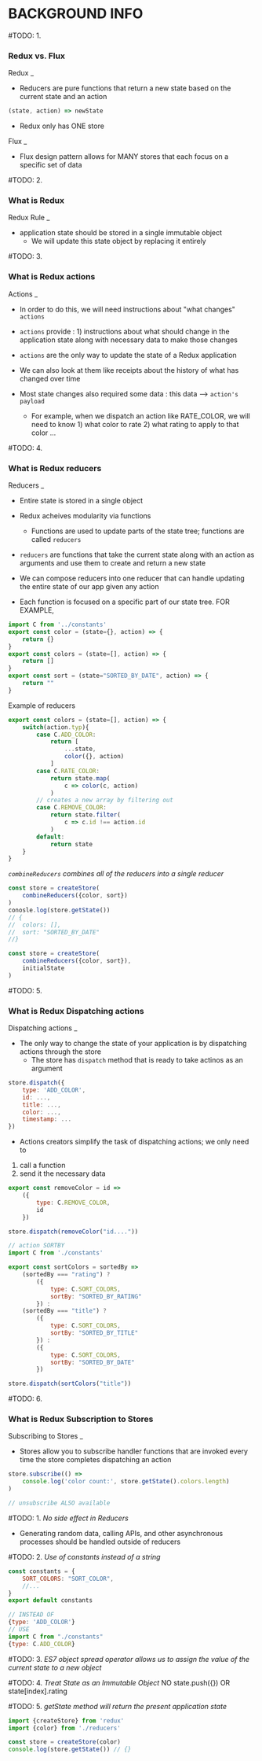 # BACKGROUND INFO


#TODO: 1.
### Redux vs. Flux
Redux
_
- Reducers are pure functions that return a new state based on the current state and an action
```javascript
(state, action) => newState
```
- Redux only has ONE store



Flux
_
- Flux design pattern allows for MANY stores that each focus on a specific set of data


#TODO: 2.
### What is Redux
Redux Rule
_
- application state should be stored in a single immutable object
    - We will update this state object by replacing it entirely


#TODO: 3.
### What is Redux actions
Actions
_
- In order to do this, we will need instructions about "what changes" `actions`

- `actions` provide : 1) instructions about what should change in the application state along with necessary data to make those changes

- `actions` are the only way to update the state of a Redux application

- We can also look at them like receipts about the history of what has changed over time

- Most state changes also required some data : this data --> `action's payload`
    - For example, when we dispatch an action like RATE_COLOR, we will need to know 1) what color to rate 2) what rating to apply to that color ...


#TODO: 4.
### What is Redux reducers
Reducers
_
- Entire state is stored in a single object

- Redux acheives modularity via functions
    - Functions are used to update parts of the state tree; functions are called `reducers`

- `reducers` are functions that take the current state along with an action as arguments and use them to create and return a new state

- We can compose reducers into one reducer that can handle updating the entire state of our app given any action

- Each function is focused on a specific part of our state tree. FOR EXAMPLE,

```javascript
import C from '../constants'
export const color = (state={}, action) => {
    return {}
}
export const colors = (state=[], action) => {
    return []
}
export const sort = (state="SORTED_BY_DATE", action) => {
    return ""
}
```

Example of reducers

```javascript
export const colors = (state=[], action) => {
    switch(action.typ){
        case C.ADD_COLOR:
            return [
                ...state,
                color({}, action)
            ]
        case C.RATE_COLOR:
            return state.map(
                c => color(c, action)
            )
        // creates a new array by filtering out
        case C.REMOVE_COLOR:
            return state.filter(
                c => c.id !== action.id
            )
        default:
            return state
    }
}
```

*`combineReducers` combines all of the reducers into a single reducer*
```javascript
const store = createStore(
    combineReducers({color, sort})
)
conosle.log(store.getState())
// {
//  colors: [],
//  sort: "SORTED_BY_DATE"
//}
```

```javascript
const store = createStore(
    combineReducers({color, sort}),
    initialState 
)
```


#TODO: 5.
### What is Redux Dispatching actions
Dispatching actions
_
- The only way to change the state of your application is by dispatching actions through the store
    - The store has `dispatch` method that is ready to take actinos as an argument
```javascript
store.dispatch({
    type: 'ADD_COLOR',
    id: ...,
    title: ...,
    color: ...,
    timestamp: ...
})
```

- Actions creators simplify the task of dispatching actions; we only need to
1) call a function
2) send it the necessary data
```javascript
export const removeColor = id => 
    ({
        type: C.REMOVE_COLOR,
        id
    })

store.dispatch(removeColor("id...."))
```

```javascript
// action SORTBY
import C from './constants'

export const sortColors = sortedBy =>
    (sortedBy === "rating") ?
        ({
            type: C.SORT_COLORS,
            sortBy: "SORTED_BY_RATING"
        }) :
    (sortedBy === "title") ?
        ({
            type: C.SORT_COLORS,
            sortBy: "SORTED_BY_TITLE"
        }) :
        ({
            type: C.SORT_COLORS,
            sortBy: "SORTED_BY_DATE"
        })

store.dispatch(sortColors("title"))
```


#TODO: 6.
### What is Redux Subscription to Stores
Subscribing to Stores
_
- Stores allow you to subscribe handler functions that are invoked every time the store completes dispatching an action
```javascript
store.subscribe(() => 
    console.log('color count:', store.getState().colors.length)
)

// unsubscribe ALSO available
```


#TODO: 1. 
*No side effect in Reducers*
- Generating random data, calling APIs, and other asynchronous processes should be handled outside of reducers


#TODO: 2. 
*Use of constants instead of a string*
```javascript
const constants = {
    SORT_COLORS: "SORT_COLOR",
    //...
}
export default constants

// INSTEAD OF
{type: 'ADD_COLOR'}
// USE
import C from "./constants"
{type: C.ADD_COLOR}
```


#TODO: 3. 
*ES7 object spread operator allows us to assign the value of the current state to a new object*


#TODO: 4.
*Treat State as an Immutable Object*
NO state.push({}) OR state[index].rating


#TODO: 5.
*getState method will return the present application state*
```javascript
import {createStore} from 'redux'
import {color} from './reducers'

const store = createStore(color)
console.log(store.getState()) // {}
```